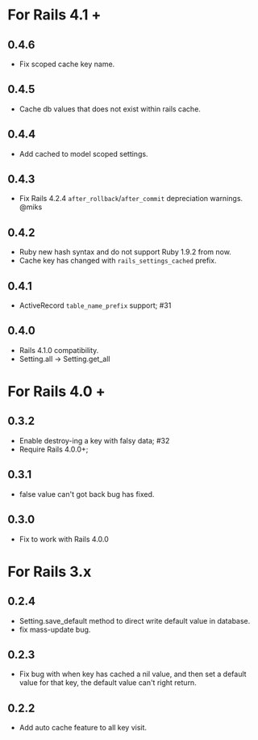 # For Rails 4.1 +

## 0.4.6

* Fix scoped cache key name.


## 0.4.5

* Cache db values that does not exist within rails cache.

## 0.4.4

* Add cached to model scoped settings.

## 0.4.3

* Fix Rails 4.2.4 `after_rollback`/`after_commit` depreciation warnings. @miks

## 0.4.2

* Ruby new hash syntax and do not support Ruby 1.9.2 from now.
* Cache key has changed with `rails_settings_cached` prefix.

## 0.4.1

* ActiveRecord `table_name_prefix` support; #31

## 0.4.0

* Rails 4.1.0 compatibility.
* Setting.all -> Setting.get_all

# For Rails 4.0 +

## 0.3.2

* Enable destroy-ing a key with falsy data; #32
* Require Rails 4.0.0+;

## 0.3.1

* false value can't got back bug has fixed.

## 0.3.0

* Fix to work with Rails 4.0.0

# For Rails 3.x

## 0.2.4

* Setting.save_default method to direct write default value in database.
* fix mass-update bug.

## 0.2.3

* Fix bug with when key has cached a nil value, and then set a default value for that key, the default value can't right return.

## 0.2.2

* Add auto cache feature to all key visit.

